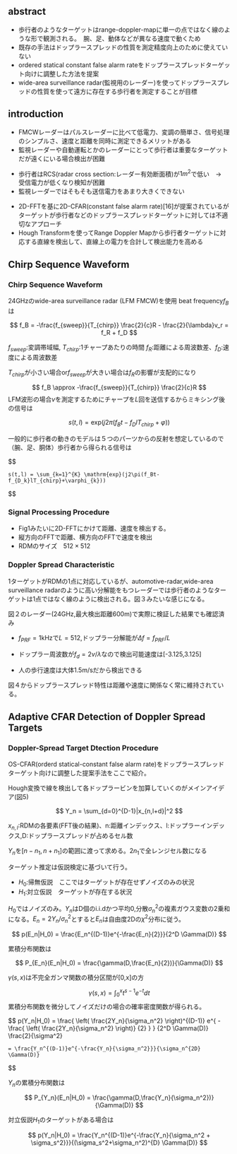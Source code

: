 ## abstract 
* 歩行者のようなターゲットはrange-doppler-mapに単一の点ではなく線のような形で観測される。　腕、足、動体などが異なる速度で動くため
* 既存の手法はドップラースプレッドの性質を測定精度向上のために使えていない
* ordered statical constant false alarm rateをドップラースプレッドターゲット向けに調整した方法を提案
* wide-area surveillance radar(監視用のレーダー)を使ってドップラースプレッドの性質を使って遠方に存在する歩行者を測定することが目標

## introduction
* FMCWレーダーはパルスレーダーに比べて低電力、変調の簡単さ、信号処理のシンプルさ、速度と距離を同時に測定できるメリットがある
* 監視レーダーや自動運転とかのレーダーにとって歩行者は重要なターゲットだが遠くにいる場合検出が困難
- 歩行者はRCS(radar cross section:レーダー有効断面積)が$1m^2$で低い　→　受信電力が低くなり検知が困難
- 監視レーダーではそもそも送信電力をあまり大きくできない

* 2D-FFTを基に2D-CFAR(constant false alarm rate)[16]が提案されているがターゲットが歩行者などのドップラースプレッドターゲットに対しては不適切なアプローチ
* Hough Transformを使ってRange Doppler Mapから歩行者ターゲットに対応する直線を検出して、直線上の電力を合計して検出能力を高める

## Chirp Sequence Waveform
### Chirp Sequence Waveform
$24$GHzのwide-area surveillance radar (LFM FMCW)を使用
 beat frequency$f_B$は

$$ 
    f_B = -\frac{f_{sweep}}{T_{chirp}} \frac{2}{c}R - \frac{2}{\lambda}v_r = f_R + f_D
$$

 $f_{sweep}$:変調帯域幅, $T_{chirp}$:1チャープあたりの時間 $f_R$:距離による周波数差、$f_D$:速度による周波数差

 $T_{chirp}$が小さい場合or$f_{sweep}$が大きい場合は$f_R$の影響が支配的になり
    
$$
    f_B \approx -\frac{f_{sweep}}{T_{chirp}} \frac{2}{c}R
$$
 LFM波形の場合$v$を測定するためにチャープを$L$回を送信するからミキシング後の信号は

$$
    s(t,l) = \mathrm{exp}(j2\pi(f_Bt-f_DlT_{chirp}+\varphi))
$$

 一般的に歩行者の動きのモデルは５つのパーツからの反射を想定しているので（腕、足、胴体）歩行者から得られる信号は

$$
    
    s(t,l) = \sum_{k=1}^{K} \mathrm{exp}(j2\pi(f_Bt-f_{D_k}lT_{chirp}+\varphi_{k}))
$$

### Signal Processing Procedure
* Fig1みたいに2D-FFTにかけて距離、速度を検出する。
* 縦方向のFFTで距離、横方向のFFTで速度を検出
* RDMのサイズ　$512 \times 512$ 

### Doppler Spread Characteristic
 1ターゲットがRDMの1点に対応しているが、automotive-radar,wide-area surveillance radarのように高い分解能をもつレーダーでは歩行者のようなターゲットは1点ではなく線のように検出される。図３みたいな感じになる。

 図２のレーダー(24GHz,最大検出距離600m)で実際に検証した結果でも確認済み

* $f_{PRF} = 1$kHzで$L=512$,ドップラー分解能が$\Delta f = f_{PRF}/L$

* ドップラー周波数が$f_d = 2v/\lambda$なので検出可能速度は[-3.125,3.125]

* 人の歩行速度は大体1.5m/sだから検出できる

 図４からドップラースプレッド特性は距離や速度に関係なく常に維持されている。

## Adaptive CFAR Detection of Doppler Spread Targets

### Doppler-Spread Target Dtection Procedure
OS-CFAR(orderd statical-constant false alarm rate)をドップラースプレッドターゲット向けに調整した提案手法をここで紹介。

 Hough変換で線を検出して各ドップラービンを加算していくのがメインアイデア(図5)

$$
    Y_n = \sum_{d=0}^{D-1}|x_{n,l+d}|^2
$$

 $x_{n,l}$:RDMの各要素(FFT後の結果)、n:距離インデックス、l:ドップラーインデックス,D:ドップラースプレッドが占めるセル数

 $Y_n$を$[n-n_1,n+n_1]$の範囲に渡って求める。$2n_1$で全レンジセル数になる

ターゲット推定は仮説検定に基づいて行う。
- $H_0$:帰無仮説　ここではターゲットが存在せずノイズのみの状況
- $H_1$:対立仮説　ターゲットが存在する状況 

$H_0$ではノイズのみ。$Y_n$はD個のi.i.dかつ平均0,分散$\sigma^2_n$の複素ガウス変数の2乗和になる。$E_n = 2Y_n/\sigma_n^2$とすると$E_n$は自由度2Dの$\chi^2$分布に従う。

$$
    p(E_n|H_0) = \frac{E_n^{(D-1)}e^{-\frac{E_n}{2}}}{2^D \Gamma(D)}
$$

累積分布関数は

$$
    P_{E_n}(E_n|H_0) = \frac{\gamma(D,\frac{E_n}{2})}{\Gamma(D)}
$$

$\gamma(s,x)$は不完全ガンマ関数の積分区間が[0,x]の方

$$
    \gamma(s,x) = \int_{0}^{x} t^{s-1} e^{-t} dt
$$
累積分布関数を微分してノイズだけの場合の確率密度関数が得られる。

$$
    p(Y_n|H_0) = 
    \frac{
        \left(
            \frac{2Y_n}{\sigma_n^2}
        \right)^{(D-1)}
        e^{
            -\frac{
                \left(
                    \frac{2Y_n}{\sigma_n^2}
                \right)}
            {2}
        }
    }
    {2^D \Gamma(D)}
    \frac{2}{\sigma^2}

    = \frac{Y_n^{(D-1)}e^{-\frac{Y_n}{\sigma_n^2}}}{\sigma_n^{2D} \Gamma(D)}
$$

$Y_n$の累積分布関数は

$$
    P_{Y_n}(E_n|H_0) = \frac{\gamma(D,\frac{Y_n}{\sigma_n^2})}{\Gamma(D)}
$$

対立仮説$H_1$のターゲットがある場合は

$$
    p(Y_n|H_0) = \frac{Y_n^{(D-1)}e^{-\frac{Y_n}{\sigma_n^2 + \sigma_s^2}}}{(\sigma_s^2+\sigma_n^2)^{D} \Gamma(D)}
$$




